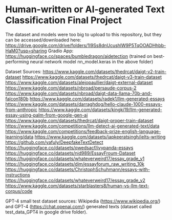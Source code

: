 # Human-written or AI-generated Text Classification Final Project

The dataset and models were too big to upload to this repository, but they can be accessed/downloaded here: https://drive.google.com/drive/folders/1l9Ss8dnUcushlW9P5TqOOADHhbb-HaM0?usp=sharing
Gradio App: https://huggingface.co/spaces/bumbledragon/aidetection (trained on best-performing neural network model nn_model.keras in the above folder)


Dataset Sources: https://www.kaggle.com/datasets/thedrcat/daigt-v2-train-dataset https://www.kaggle.com/datasets/thedrcat/daigt-v3-train-dataset https://www.kaggle.com/datasets/alejopaullier/daigt-external-dataset https://www.kaggle.com/datasets/nbroad/persaude-corpus-2 https://www.kaggle.com/datasets/nbroad/daigt-data-llama-70b-and-falcon180b https://www.kaggle.com/datasets/radek1/llm-generated-essays https://www.kaggle.com/datasets/darraghdog/hello-claude-1000-essays-from-anthropic https://www.kaggle.com/datasets/kingki19/llm-generated-essay-using-palm-from-google-gen-ai https://www.kaggle.com/datasets/thedrcat/daigt-proper-train-dataset https://www.kaggle.com/competitions/llm-detect-ai-generated-text/data https://www.kaggle.com/competitions/feedback-prize-english-language-learning/data https://www.kaggle.com/datasets/japkeeratsingh/ielts-writing https://github.com/yafuly/DeepfakeTextDetect https://huggingface.co/datasets/qwedsacf/ivypanda-essays https://huggingface.co/datasets/nid989/EssayFroum-Dataset https://huggingface.co/datasets/whateverweird17/essay_grade_v1 https://huggingface.co/datasets/dim/essayforum_raw_writing_10k https://huggingface.co/datasets/ChristophSchuhmann/essays-with-instructions https://huggingface.co/datasets/whateverweird17/essay_grade_v2 https://www.kaggle.com/datasets/starblasters8/human-vs-llm-text-corpus/code

GPT-4 small test dataset sources: Wikipedia (https://www.wikipedia.org/) and GPT-4 (https://chat.openai.com/) generated texts (dataset called test_data_GPT4 in google drive folder).
